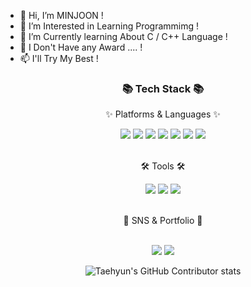 - 👋 Hi, I’m MINJOON !
- 👀 I’m Interested in Learning Programmimg !
- 🌱 I’m Currently learning About C / C++ Language !
- 💞️ I Don't Have any Award .... !
- 📫 I'll Try My Best !

<div align=center>
	<h3>📚 Tech Stack 📚</h3>
	<p>✨ Platforms & Languages ✨</p>
</div>
<div align="center">
	<img src="https://img.shields.io/badge/C++-00599C?style=flat-square&logo=c%2B%2B&logoColor=white"/>
	<img src="https://img.shields.io/badge/C-00599C?style=flat-square&logo=C&logoColor=white"/>
	<img src="https://img.shields.io/badge/HTML5-E34F26?style=square&logo=HTML5&logoColor=white" />
	<img src="https://img.shields.io/badge/CSS3-1572B6?style=square&logo=CSS3&logoColor=white" />
	<img src="https://img.shields.io/badge/JavaScript-F7DF1E?square=flat&logo=JavaScript&logoColor=white" />
	<img src="https://img.shields.io/badge/Bootstrap-7952B3?square=flat&logo=Bootstrap&logoColor=white" />
	<img src="https://img.shields.io/badge/MySQL-4479A1?style=square&logo=MySQL&logoColor=white" />
</div>
<br>
<div align=center>
	<p>🛠 Tools 🛠</p>
</div>
<div align=center>
	<img src="https://img.shields.io/badge/Eclipse%20IDE-2C2255?style=flat&logo=EclipseIDE&logoColor=white" />
	<img src="https://img.shields.io/badge/Visual%20Studio%20Code-007ACC?style=flat&logo=VisualStudioCode&logoColor=white" />
	<img src="https://img.shields.io/badge/GitHub-181717?style=flat&logo=GitHub&logoColor=white" />
</div>
<br>
<div align=center>
	<p>🎨 SNS & Portfolio 🎨</p>
</div>
<!--<div align=center>
	<a href="https://yermi.co.kr">
		<img src="https://img.shields.io/badge/Portfolio-FF3633?style=flat&logo=Micro.blog&logoColor=white" />
	</a>
	<a href="https://yermi.tistory.com">
		<img src="https://img.shields.io/badge/Blog-FF9800?style=flat&logo=Blogger&logoColor=white" />
	</a>
	<a href="mailto:admin@yermi.co.kr">
		<img src="https://img.shields.io/badge/Mail-30B980?style=flat&logo=Gmail&logoColor=white" />
	</a>
	<a href="https://gentle-snowboard-1c6.notion.site/Yermi-5e8c65dba4df4ab09e83665cf2ee001d">
		<img src="https://img.shields.io/badge/Notion-000000?style=flat&logo=Notion&logoColor=white" />
	</a>
	<br>
</div> -->
<div align=center>
	<br>
<img src="https://github-readme-stats.vercel.app/api/top-langs/?username=KALSWNS09&layout=compact">
<img src="https://github-readme-stats.vercel.app/api?username=KALSWNS09&show_icons=true">

![Taehyun's GitHub Contributor stats](https://github-contributor-stats.vercel.app/api?username=KALSWNS09)

<br>
